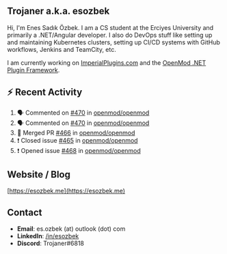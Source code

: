 ##  Trojaner a.k.a. esozbek
Hi, I'm Enes Sadık Özbek. I am a CS student at the Erciyes University and primarily a .NET/Angular developer. I also do DevOps stuff like setting up and maintaining Kubernetes clusters, setting up CI/CD systems with GitHub workflows, Jenkins and TeamCity, etc.

I am currently working on [ImperialPlugins.com](https://imperialplugins.com) and the [OpenMod .NET Plugin Framework](https://github.com/openmod/openmod). 

## :zap: Recent Activity

<!--START_SECTION:activity-->
1. 🗣 Commented on [#470](https://github.com/openmod/openmod/issues/470) in [openmod/openmod](https://github.com/openmod/openmod)
2. 🗣 Commented on [#470](https://github.com/openmod/openmod/issues/470) in [openmod/openmod](https://github.com/openmod/openmod)
3. 🎉 Merged PR [#466](https://github.com/openmod/openmod/pull/466) in [openmod/openmod](https://github.com/openmod/openmod)
4. ❗️ Closed issue [#465](https://github.com/openmod/openmod/issues/465) in [openmod/openmod](https://github.com/openmod/openmod)
5. ❗️ Opened issue [#468](https://github.com/openmod/openmod/issues/468) in [openmod/openmod](https://github.com/openmod/openmod)
<!--END_SECTION:activity-->

## Website / Blog
[https://esozbek.me](https://esozbek.me)

## Contact
- **Email**: es.ozbek (at) outlook (dot) com
- **LinkedIn**: [/in/esozbek](https://linkedin.com/in/esozbek)
- **Discord**: Trojaner#6818
